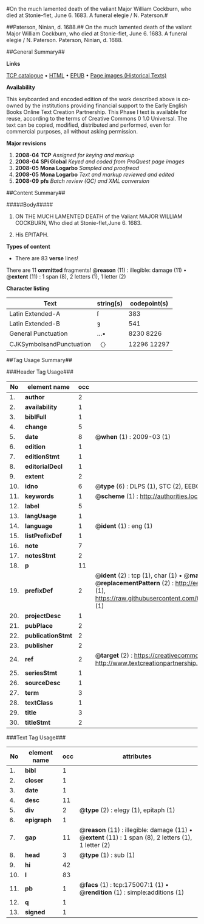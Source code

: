 #On the much lamented death of the valiant Major William Cockburn, who died at Stonie-flet, June 6. 1683. A funeral elegie / N. Paterson.#

##Paterson, Ninian, d. 1688.##
On the much lamented death of the valiant Major William Cockburn, who died at Stonie-flet, June 6. 1683. A funeral elegie / N. Paterson.
Paterson, Ninian, d. 1688.

##General Summary##

**Links**

[TCP catalogue](http://www.ota.ox.ac.uk/tcp/)  • 
[HTML](http://tei.it.ox.ac.uk/tcp/Texts-HTML/free/B04/B04936.html)  • 
[EPUB](http://tei.it.ox.ac.uk/tcp/Texts-EPUB/free/B04/B04936.epub) • 
[Page images (Historical Texts)](https://data.historicaltexts.jisc.ac.uk/view?pubId=eebo-51784598e&pageId=eebo-51784598e-175007-1)

**Availability**

This keyboarded and encoded edition of the
	       work described above is co-owned by the institutions
	       providing financial support to the Early English Books
	       Online Text Creation Partnership. This Phase I text is
	       available for reuse, according to the terms of Creative
	       Commons 0 1.0 Universal. The text can be copied,
	       modified, distributed and performed, even for
	       commercial purposes, all without asking permission.

**Major revisions**

1. __2008-04__ __TCP__ *Assigned for keying and markup*
1. __2008-04__ __SPi Global__ *Keyed and coded from ProQuest page images*
1. __2008-05__ __Mona Logarbo__ *Sampled and proofread*
1. __2008-05__ __Mona Logarbo__ *Text and markup reviewed and edited*
1. __2008-09__ __pfs__ *Batch review (QC) and XML conversion*

##Content Summary##

#####Body#####

1. ON THE MUCH LAMENTED DEATH of the Valiant MAJOR WILLIAM COCKBURN, Who died at Stonie-flet,June 6. 1683.

1. His EPITAPH.

**Types of content**

  * There are 83 **verse** lines!

There are 11 **ommitted** fragments! 
 @__reason__ (11) : illegible: damage (11)  •  @__extent__ (11) : 1 span (8), 2 letters (1), 1 letter (2)

**Character listing**


|Text|string(s)|codepoint(s)|
|---|---|---|
|Latin Extended-A|ſ|383|
|Latin Extended-B|ȝ|541|
|General Punctuation|…•|8230 8226|
|CJKSymbolsandPunctuation|〈〉|12296 12297|

##Tag Usage Summary##

###Header Tag Usage###

|No|element name|occ|attributes|
|---|---|---|---|
|1.|__author__|2||
|2.|__availability__|1||
|3.|__biblFull__|1||
|4.|__change__|5||
|5.|__date__|8| @__when__ (1) : 2009-03 (1)|
|6.|__edition__|1||
|7.|__editionStmt__|1||
|8.|__editorialDecl__|1||
|9.|__extent__|2||
|10.|__idno__|6| @__type__ (6) : DLPS (1), STC (2), EEBO-CITATION (1), OCLC (1), VID (1)|
|11.|__keywords__|1| @__scheme__ (1) : http://authorities.loc.gov/ (1)|
|12.|__label__|5||
|13.|__langUsage__|1||
|14.|__language__|1| @__ident__ (1) : eng (1)|
|15.|__listPrefixDef__|1||
|16.|__note__|7||
|17.|__notesStmt__|2||
|18.|__p__|11||
|19.|__prefixDef__|2| @__ident__ (2) : tcp (1), char (1)  •  @__matchPattern__ (2) : ([0-9\-]+):([0-9IVX]+) (1), (.+) (1)  •  @__replacementPattern__ (2) : http://eebo.chadwyck.com/downloadtiff?vid=$1&page=$2 (1), https://raw.githubusercontent.com/textcreationpartnership/Texts/master/tcpchars.xml#$1 (1)|
|20.|__projectDesc__|1||
|21.|__pubPlace__|2||
|22.|__publicationStmt__|2||
|23.|__publisher__|2||
|24.|__ref__|2| @__target__ (2) : https://creativecommons.org/publicdomain/zero/1.0/ (1), http://www.textcreationpartnership.org/docs/. (1)|
|25.|__seriesStmt__|1||
|26.|__sourceDesc__|1||
|27.|__term__|3||
|28.|__textClass__|1||
|29.|__title__|3||
|30.|__titleStmt__|2||


###Text Tag Usage###

|No|element name|occ|attributes|
|---|---|---|---|
|1.|__bibl__|1||
|2.|__closer__|1||
|3.|__date__|1||
|4.|__desc__|11||
|5.|__div__|2| @__type__ (2) : elegy (1), epitaph (1)|
|6.|__epigraph__|1||
|7.|__gap__|11| @__reason__ (11) : illegible: damage (11)  •  @__extent__ (11) : 1 span (8), 2 letters (1), 1 letter (2)|
|8.|__head__|3| @__type__ (1) : sub (1)|
|9.|__hi__|42||
|10.|__l__|83||
|11.|__pb__|1| @__facs__ (1) : tcp:175007:1 (1)  •  @__rendition__ (1) : simple:additions (1)|
|12.|__q__|1||
|13.|__signed__|1||
